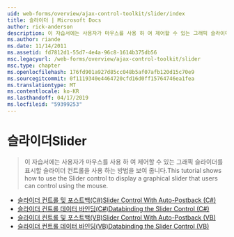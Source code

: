```yaml
---
uid: web-forms/overview/ajax-control-toolkit/slider/index
title: 슬라이더 | Microsoft Docs
author: rick-anderson
description: 이 자습서에는 사용자가 마우스를 사용 하 여 제어할 수 있는 그래픽 슬라이더를 표시할 슬라이더 컨트롤을 사용 하는 방법을 보여 줍니다.
ms.author: riande
ms.date: 11/14/2011
ms.assetid: fd7812d1-55d7-4e4a-96c8-1614b375db56
msc.legacyurl: /web-forms/overview/ajax-control-toolkit/slider
msc.type: chapter
ms.openlocfilehash: 176fd901a927d85cc048b5af07afb120d15c70e9
ms.sourcegitcommit: 0f1119340e4464720cfd16d0ff15764746ea1fea
ms.translationtype: MT
ms.contentlocale: ko-KR
ms.lasthandoff: 04/17/2019
ms.locfileid: "59399253"
---
```

# <a name="slider"></a><span data-ttu-id="3adcb-103">슬라이더</span><span class="sxs-lookup"><span data-stu-id="3adcb-103">Slider</span></span>

> <span data-ttu-id="3adcb-104">이 자습서에는 사용자가 마우스를 사용 하 여 제어할 수 있는 그래픽 슬라이더를 표시할 슬라이더 컨트롤을 사용 하는 방법을 보여 줍니다.</span><span class="sxs-lookup"><span data-stu-id="3adcb-104">This tutorial shows how to use the Slider control to display a graphical slider that users can control using the mouse.</span></span>


- [<span data-ttu-id="3adcb-105">슬라이더 컨트롤 및 포스트백(C#)</span><span class="sxs-lookup"><span data-stu-id="3adcb-105">Slider Control With Auto-Postback (C#)</span></span>](using-the-slider-control-with-auto-postback-cs.md)
- [<span data-ttu-id="3adcb-106">슬라이더 컨트롤 데이터 바인딩(C#)</span><span class="sxs-lookup"><span data-stu-id="3adcb-106">Databinding the Slider Control (C#)</span></span>](databinding-the-slider-control-cs.md)
- [<span data-ttu-id="3adcb-107">슬라이더 컨트롤 및 포스트백(VB)</span><span class="sxs-lookup"><span data-stu-id="3adcb-107">Slider Control With Auto-Postback (VB)</span></span>](using-the-slider-control-with-auto-postback-vb.md)
- [<span data-ttu-id="3adcb-108">슬라이더 컨트롤 데이터 바인딩(VB)</span><span class="sxs-lookup"><span data-stu-id="3adcb-108">Databinding the Slider Control (VB)</span></span>](databinding-the-slider-control-vb.md)
